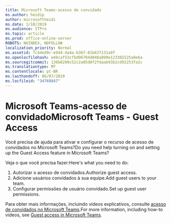 ```yaml
---
title: Microsoft Teams-acesso de convidado
ms.author: heidip
author: microsoftheidi
ms.date: 1/18/2019
ms.audience: ITPro
ms.topic: article
ms.prod: office-online-server
ROBOTS: NOINDEX, NOFOLLOW
localization_priority: Normal
ms.assetid: 7c44ed9c-e944-4a4a-b36f-81b637131a9f
ms.openlocfilehash: e49caf53cfbd96704d048a899e123301525a8e6a
ms.sourcegitcommit: 136b8209c52c2a05d0f2fdaab93b2cd92253fa2c
ms.translationtype: MT
ms.contentlocale: pt-BR
ms.lasthandoff: 06/07/2019
ms.locfileid: "34769847"
---
```

# <a name="microsoft-teams---guest-access"></a><span data-ttu-id="06ebb-102">Microsoft Teams-acesso de convidado</span><span class="sxs-lookup"><span data-stu-id="06ebb-102">Microsoft Teams - Guest Access</span></span>

<span data-ttu-id="06ebb-103">Você precisa de ajuda para ativar e configurar o recurso de acesso de convidados no Microsoft Teams?</span><span class="sxs-lookup"><span data-stu-id="06ebb-103">Do you need help turning on and setting up the Guest Access feature in Microsoft Teams?</span></span>

<span data-ttu-id="06ebb-104">Veja o que você precisa fazer:</span><span class="sxs-lookup"><span data-stu-id="06ebb-104">Here's what you need to do:</span></span>

1. <span data-ttu-id="06ebb-105">Autorizar o acesso de convidados.</span><span class="sxs-lookup"><span data-stu-id="06ebb-105">Authorize guest access.</span></span>
1. <span data-ttu-id="06ebb-106">Adicione usuários convidados à sua equipe.</span><span class="sxs-lookup"><span data-stu-id="06ebb-106">Add guest users to your team.</span></span>
1. <span data-ttu-id="06ebb-107">Configurar permissões de usuário convidado.</span><span class="sxs-lookup"><span data-stu-id="06ebb-107">Set up guest user permissions.</span></span>

<span data-ttu-id="06ebb-108">Para obter mais informações, incluindo vídeos explicativos, consulte [acesso de convidados no Microsoft Teams](https://docs.microsoft.com/microsoftteams/guest-access).</span><span class="sxs-lookup"><span data-stu-id="06ebb-108">For more information, including how-to videos, see [Guest access in Microsoft Teams](https://docs.microsoft.com/microsoftteams/guest-access).</span></span>

